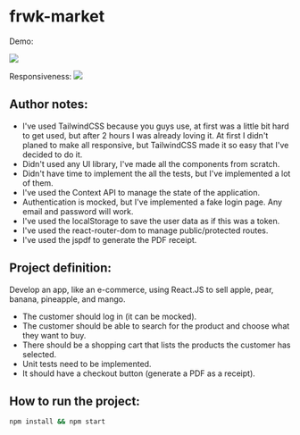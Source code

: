 # frwk-market

Demo:

![](demo.gif)

Responsiveness:
![](demo-responsividade.gif)

## Author notes:
- I've used TailwindCSS because you guys use, at first was a little bit hard to get used, but after 2 hours I was already loving it. At first I didn't planed to make all responsive, but TailwindCSS made it so easy that I've decided to do it.
- Didn't used any UI library, I've made all the components from scratch.
- Didn't have time to implement the all the tests, but I've implemented a lot of them.
- I've used the Context API to manage the state of the application.
- Authentication is mocked, but I've implemented a fake login page. Any email and password will work.
- I've used the localStorage to save the user data as if this was a token.
- I've used the react-router-dom to manage public/protected routes.
- I've used the jspdf to generate the PDF receipt.

## Project definition:
Develop an app, like an e-commerce, using React.JS to sell apple, pear, banana, pineapple, and mango.

- The customer should log in (it can be mocked).
- The customer should be able to search for the product and choose what they want to buy.
- There should be a shopping cart that lists the products the customer has selected.
- Unit tests need to be implemented.
- It should have a checkout button (generate a PDF as a receipt).

## How to run the project:
```bash
npm install && npm start
```